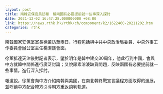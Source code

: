 ```yaml
---
layout: post
title: 南韓安保官員訪華　稱兩國有必要提前就一些事深入探討
date: 2021-12-02 16:47:28.000000000 +08:00
link: https://news.rthk.hk/rthk/ch/component/k2/1622460-20211202.htm
categories: rthk
---
```


南韓國家安保室室長徐薰訪華兩日，行程包括與中共中央政治局委員、中央外事工作委員會辦公室主任楊潔篪會面。

徐薰抵達天津後對記者表示，鑒於明年是韓中建交30周年，他此行到中國，會與中方就韓中關係進行廣泛討論；又說尿素溶液缺貨問題，反映兩國有必要提前就一些事情，進行深入探討。

報道說，徐薰會向中方介紹南韓與美國，在南北韓終戰宣言議程方面取得的進展，並呼籲中方配合韓方引導朝方重返談判軌道。
